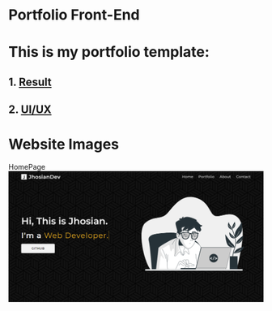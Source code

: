 # Portfolio Front-End

# **This is my portfolio template:**

## 1. [Result](https://jhosiangtz.github.io/)

## 2. [UI/UX](images/UI/UI.pdf)

# Website Images

HomePage
![Homepage](images/UI/home.png)
